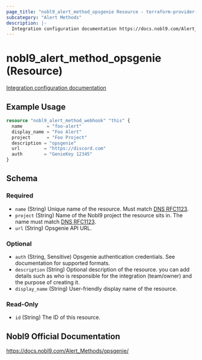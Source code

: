 ```yaml
---
page_title: "nobl9_alert_method_opsgenie Resource - terraform-provider-nobl9"
subcategory: "Alert Methods"
description: |-
  Integration configuration documentation https://docs.nobl9.com/Alert_Methods/opsgenie
---
```


# nobl9_alert_method_opsgenie (Resource)

[Integration configuration documentation](https://docs.nobl9.com/Alert_Methods/opsgenie)

## Example Usage

```terraform
resource "nobl9_alert_method_webhook" "this" {
  name         = "foo-alert"
  display_name = "Foo Alert"
  project      = "Foo Project"
  description = "opsgenie"
  url         = "https://discord.com"
  auth		  = "GenieKey 12345"
}
```

<!-- schema generated by tfplugindocs -->
## Schema

### Required

- `name` (String) Unique name of the resource. Must match [DNS RFC1123](https://kubernetes.io/docs/concepts/overview/working-with-objects/names/#names).
- `project` (String) Name of the Nobl9 project the resource sits in. The name must match [DNS RFC1123](https://kubernetes.io/docs/concepts/overview/working-with-objects/names/#names).
- `url` (String) Opsgenie API URL.

### Optional

- `auth` (String, Sensitive) Opsgenie authentication credentials. See documentation for supported formats.
- `description` (String) Optional description of the resource. you can add details such as who is responsible for the integration (team/owner) and the purpose of creating it.
- `display_name` (String) User-friendly display name of the resource.

### Read-Only

- `id` (String) The ID of this resource.

## Nobl9 Official Documentation

https://docs.nobl9.com/Alert_Methods/opsgenie/